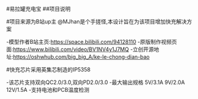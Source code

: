 #易拉罐充电宝
##项目说明

#项目来源为B站up主 @MJhan是个手搓怪,本设计旨在为该项目增加快充解决方案

  -模型作者B站主页:https://space.bilibili.com/94128110
  -原版制作视频页面:https://www.bilibili.com/video/BV1NV4y1J7MQ
  -立创开源地址:https://oshwhub.com/big_big_A/ke-le-chong-dian-bao
  
#快充芯片采用英集芯制造的IP5358

  -该芯片支持双向QC2.0/3.0,双向PD2.0/3.0
  -最大输出规格 5V/3.1A 9V/2.0A 12V/1.5A
  -支持电池和PCB温度检测
  
